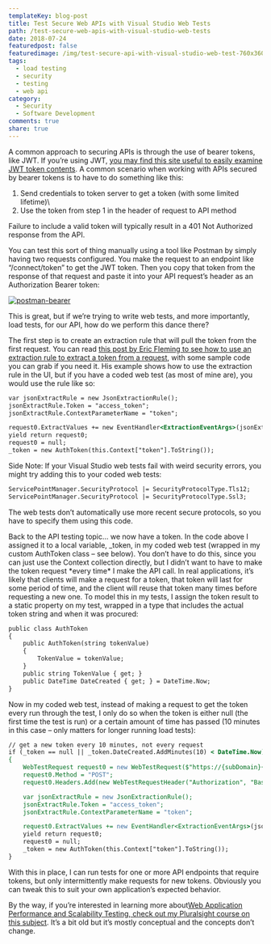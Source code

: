 ```yaml
---
templateKey: blog-post
title: Test Secure Web APIs with Visual Studio Web Tests
path: /test-secure-web-apis-with-visual-studio-web-tests
date: 2018-07-24
featuredpost: false
featuredimage: /img/test-secure-api-with-visual-studio-web-test-760x360.png
tags:
  - load testing
  - security
  - testing
  - web api
category:
  - Security
  - Software Development
comments: true
share: true
---
```

A common approach to securing APIs is through the use of bearer tokens, like JWT. If you’re using JWT, [you may find this site useful to easily examine JWT token contents](https://jwt.io/). A common scenario when working with APIs secured by bearer tokens is to have to do something like this:

1. Send credentials to token server to get a token (with some limited lifetime)\
2. Use the token from step 1 in the header of request to API method

Failure to include a valid token will typically result in a 401 Not Authorized response from the API.

You can test this sort of thing manually using a tool like Postman by simply having two requests configured. You make the request to an endpoint like “/connect/token” to get the JWT token. Then you copy that token from the response of that request and paste it into your API request’s header as an Authorization Bearer token:

[![postman-bearer](https://ardalis.com/wp-content/uploads/2018/07/postman-bearer.png)](http://ardalis.com/wp-content/uploads/2018/07/postman-bearer.png)

This is great, but if we’re trying to write web tests, and more importantly, load tests, for our API, how do we perform this dance there?

The first step is to create an extraction rule that will pull the token from the first request. You can read [this post by Eric Fleming to see how to use an extraction rule to extract a token from a request](https://ericflemingblog.wordpress.com/2015/08/31/using-extraction-rules-in-your-web-tests/), with some sample code you can grab if you need it. His example shows how to use the extraction rule in the UI, but if you have a coded web test (as most of mine are), you would use the rule like so:

```asp
var jsonExtractRule = new JsonExtractionRule();
jsonExtractRule.Token = "access_token";
jsonExtractRule.ContextParameterName = "token";

request0.ExtractValues += new EventHandler<ExtractionEventArgs>(jsonExtractRule.Extract);
yield return request0;
request0 = null;
_token = new AuthToken(this.Context["token"].ToString());
```

Side Note: If your Visual Studio web tests fail with weird security errors, you might try adding this to your coded web tests:

```asp
ServicePointManager.SecurityProtocol |= SecurityProtocolType.Tls12;
ServicePointManager.SecurityProtocol |= SecurityProtocolType.Ssl3;
```

The web tests don’t automatically use more recent secure protocols, so you have to specify them using this code.

Back to the API testing topic… we now have a token. In the code above I assigned it to a local variable, _token, in my coded web test (wrapped in my custom AuthToken class – see below). You don’t have to do this, since you can just use the Context collection directly, but I didn’t want to have to make the token request \*every time\* I make the API call. In real applications, it’s likely that clients will make a request for a token, that token will last for some period of time, and the client will reuse that token many times before requesting a new one. To model this in my tests, I assign the token result to a static property on my test, wrapped in a type that includes the actual token string and when it was procured:

```asp
public class AuthToken
{
    public AuthToken(string tokenValue)
    {
        TokenValue = tokenValue;
    }
    public string TokenValue { get; }
    public DateTime DateCreated { get; } = DateTime.Now;
}
```

Now in my coded web test, instead of making a request to get the token every run through the test, I only do so when the token is either null (the first time the test is run) or a certain amount of time has passed (10 minutes in this case – only matters for longer running load tests):

```asp
// get a new token every 10 minutes, not every request
if (_token == null || _token.DateCreated.AddMinutes(10) < DateTime.Now)
{
    WebTestRequest request0 = new WebTestRequest($"https://{subDomain}{mainDomain}/connect/token");
    request0.Method = "POST";
    request0.Headers.Add(new WebTestRequestHeader("Authorization", "Basic CREDS_GO_HERE"));

    var jsonExtractRule = new JsonExtractionRule();
    jsonExtractRule.Token = "access_token";
    jsonExtractRule.ContextParameterName = "token";

    request0.ExtractValues += new EventHandler<ExtractionEventArgs>(jsonExtractRule.Extract);
    yield return request0;
    request0 = null;
    _token = new AuthToken(this.Context["token"].ToString());
}
```

With this in place, I can run tests for one or more API endpoints that require tokens, but only intermittently make requests for new tokens. Obviously you can tweak this to suit your own application’s expected behavior.

By the way, if you’re interested in learning more about[Web Application Performance and Scalability Testing, check out my Pluralsight course on this subject](https://www.pluralsight.com/courses/web-perf). It’s a bit old but it’s mostly conceptual and the concepts don’t change.